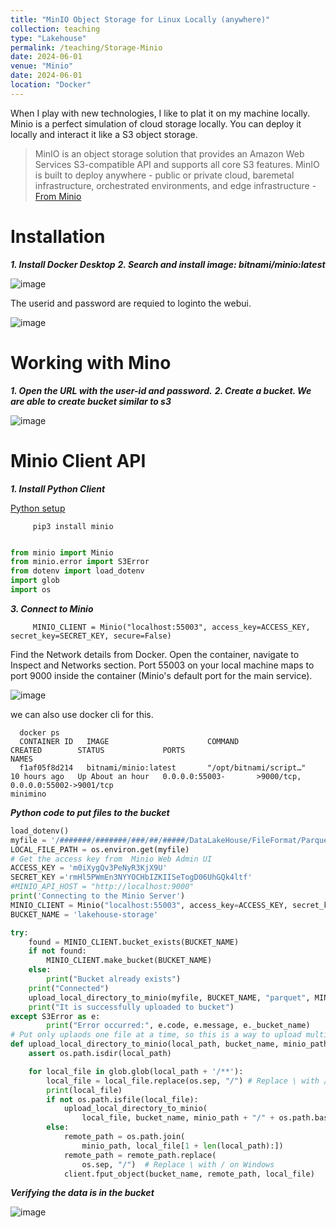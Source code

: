 ```yaml
---
title: "MinIO Object Storage for Linux Locally (anywhere)"
collection: teaching
type: "Lakehouse"
permalink: /teaching/Storage-Minio
date: 2024-06-01
venue: "Minio"
date: 2024-06-01
location: "Docker"
---
```


When I play with new technologies, I like to plat it on my machine locally. Minio is a perfect simulation of cloud storage locally. You can deploy it locally and interact it like a S3 object storage.

> MinIO is an object storage solution that provides an Amazon Web Services S3-compatible API and supports all core S3 features. MinIO is built to deploy anywhere - public or private cloud, baremetal infrastructure, orchestrated environments, and edge infrastructure - [From Minio](https://min.io/docs/minio/linux/index.html)

# Installation
***1. Install Docker Desktop***
***2. Search and install image: bitnami/minio:latest***
   
   ![image](https://github.com/nuneskris/nuneskris.github.io/assets/82786764/b380c61b-0443-412b-a822-1d981760c069)

   The userid and password are requied to loginto the webui.
   
   ![image](https://github.com/nuneskris/nuneskris.github.io/assets/82786764/eb31cefb-39f6-4b96-a251-30be48380eb9)

# Working with Mino
***1. Open the URL with the user-id and password.***
***2. Create a bucket. We are able to create bucket similar to s3***
   
 ![image](https://github.com/nuneskris/nuneskris.github.io/assets/82786764/1cb79ca4-cf17-435c-83f8-6a26d6d45f59)

# Minio Client API
***1. Install Python Client***

 [Python setup](https://min.io/docs/minio/linux/developers/python/minio-py.html)
   
         pip3 install minio
   
```python

from minio import Minio
from minio.error import S3Error
from dotenv import load_dotenv
import glob    
import os
```

***3. Connect to Minio***
   
         MINIO_CLIENT = Minio("localhost:55003", access_key=ACCESS_KEY, secret_key=SECRET_KEY, secure=False)

Find the Network details from Docker. Open the container, navigate to Inspect and Networks section. Port 55003 on your local machine maps to port 9000 inside the container (Minio's default port for the main service).

   ![image](https://github.com/nuneskris/nuneskris.github.io/assets/82786764/248a331b-cb4a-4151-a5be-428073f1b3de)

we can also use docker cli for this.

      docker ps
      CONTAINER ID   IMAGE                      COMMAND                  CREATED        STATUS             PORTS                                                                                                  NAMES
      f1af05f8d214   bitnami/minio:latest       "/opt/bitnami/script…"   10 hours ago   Up About an hour   0.0.0.0:55003-       >9000/tcp, 0.0.0.0:55002->9001/tcp                                                       minimino

***Python code to put files to the bucket***

```python
load_dotenv()
myfile = '/#######/#######/###/##/#####/DataLakeHouse/FileFormat/Parquet/BestPractices/ProvisionData'
LOCAL_FILE_PATH = os.environ.get(myfile)
# Get the access key from  Minio Web Admin UI
ACCESS_KEY = 'm0iXygQv3PeNyR3KjX9U'
SECRET_KEY ='rmHl5PWmEn3NYYOCHbIZKIISeTogD06UhGQk4ltf'
#MINIO_API_HOST = "http://localhost:9000"
print('Connecting to the Minio Server')
MINIO_CLIENT = Minio("localhost:55003", access_key=ACCESS_KEY, secret_key=SECRET_KEY, secure=False)
BUCKET_NAME = 'lakehouse-storage'

try:  
    found = MINIO_CLIENT.bucket_exists(BUCKET_NAME)
    if not found:
        MINIO_CLIENT.make_bucket(BUCKET_NAME)
    else:
        print("Bucket already exists")
    print("Connected")
    upload_local_directory_to_minio(myfile, BUCKET_NAME, "parquet", MINIO_CLIENT)
    print("It is successfully uploaded to bucket")
except S3Error as e:
        print("Error occurred:", e.code, e.message, e._bucket_name)
# Put only uplaods one file at a time, so this is a way to upload multiple files by parsing through the folders.
def upload_local_directory_to_minio(local_path, bucket_name, minio_path, client):
    assert os.path.isdir(local_path)

    for local_file in glob.glob(local_path + '/**'):
        local_file = local_file.replace(os.sep, "/") # Replace \ with / on Windows
        print(local_file)
        if not os.path.isfile(local_file):
            upload_local_directory_to_minio(
                local_file, bucket_name, minio_path + "/" + os.path.basename(local_file), client)
        else:
            remote_path = os.path.join(
                minio_path, local_file[1 + len(local_path):])
            remote_path = remote_path.replace(
                os.sep, "/")  # Replace \ with / on Windows
            client.fput_object(bucket_name, remote_path, local_file)
```
***Verifying the data is in the bucket***

![image](https://github.com/nuneskris/nuneskris.github.io/assets/82786764/337f902f-c509-40fa-924e-19a816782d68)


